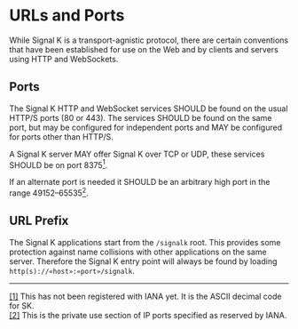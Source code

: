 # URLs and Ports

While Signal K is a transport-agnistic protocol, there are certain conventions that have been established for use on
the Web and by clients and servers using HTTP and WebSockets.

## Ports

The Signal K HTTP and WebSocket services SHOULD be found on the usual HTTP/S ports (80 or 443). The services SHOULD be
found on the same port, but may be configured for independent ports and MAY be configured for ports other than HTTP/S.

A Signal K server MAY offer Signal K over TCP or UDP, these services SHOULD be on port 8375[<sup>1</sup>](#fn_1).<a
name="ln_1" id="ln_1"></a>

If an alternate port is needed it SHOULD be an arbitrary high port in the range 49152–65535[<sup>2</sup>](#fn_2).<a
name="ln_2" id="ln_2"></a>

## URL Prefix

The Signal K applications start from the `/signalk` root. This provides some protection against name collisions with
other applications on the same server. Therefore the Signal K entry point will always be found by loading
`http(s)://«host»:«port»/signalk`.

------
<a id="fn_1" href="#ln_1">[1]</a> This has not been registered with IANA yet. It is the ASCII decimal code for SK.
<br>
<a id="fn_2" href="#ln_2">[2]</a> This is the private use section of IP ports specified as reserved by IANA.
